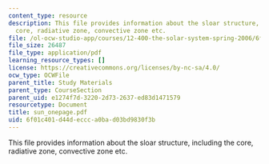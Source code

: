```yaml
---
content_type: resource
description: This file provides information about the sloar structure, including the
  core, radiative zone, convective zone etc.
file: /ol-ocw-studio-app/courses/12-400-the-solar-system-spring-2006/6f01c401d44deccca0bad03bd9830f3b_sun_onepage.pdf
file_size: 26487
file_type: application/pdf
learning_resource_types: []
license: https://creativecommons.org/licenses/by-nc-sa/4.0/
ocw_type: OCWFile
parent_title: Study Materials
parent_type: CourseSection
parent_uid: e1274f7d-3220-2d73-2637-ed83d1471579
resourcetype: Document
title: sun_onepage.pdf
uid: 6f01c401-d44d-eccc-a0ba-d03bd9830f3b
---
```

This file provides information about the sloar structure, including the core, radiative zone, convective zone etc.